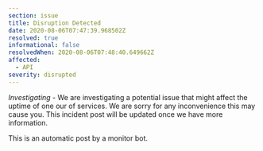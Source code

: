 ```yaml
---
section: issue
title: Disruption Detected
date: 2020-08-06T07:47:39.968502Z
resolved: true
informational: false
resolvedWhen: 2020-08-06T07:48:40.649662Z
affected:
  - API
severity: disrupted
---
```

*Investigating* - We are investigating a potential issue that might affect the uptime of one our of services. We are sorry for any inconvenience this may cause you. This incident post will be updated once we have more information.

This is an automatic post by a monitor bot.
        